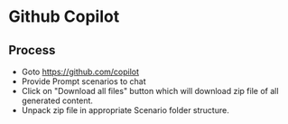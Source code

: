 # Github Copilot

## Process
* Goto https://github.com/copilot
* Provide Prompt scenarios to chat
* Click on "Download all files" button which will download zip file of all generated content.
* Unpack zip file in appropriate Scenario folder structure.